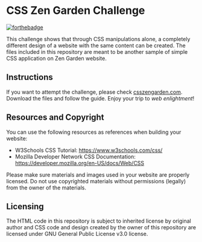 # CSS Zen Garden Challenge
[![forthebadge](https://forthebadge.com/images/badges/uses-css.svg)](https://forthebadge.com)

This challenge shows that through CSS manipulations alone, a completely different design of a website with the same content can be created. The files included in this repository are meant to be another sample of simple CSS application on Zen Garden website.

## Instructions

If you want to attempt the challenge, please check [csszengarden.com](http://www.csszengarden.com/). Download the files and follow the guide. Enjoy your trip to *web enlightment*!

## Resources and Copyright

You can use the following resources as references when building your website:
- W3Schools CSS Tutorial: https://www.w3schools.com/css/
- Mozilla Developer Network CSS Documentation: https://developer.mozilla.org/en-US/docs/Web/CSS

Please make sure materials and images used in your website are properly licensed. Do not use copyrighted materials without permissions (legally) from the owner of the materials.

## Licensing

The HTML code in this repository is subject to inherited license by original author and CSS code and design created by the owner of this repository are licensed under GNU General Public License v3.0 license.